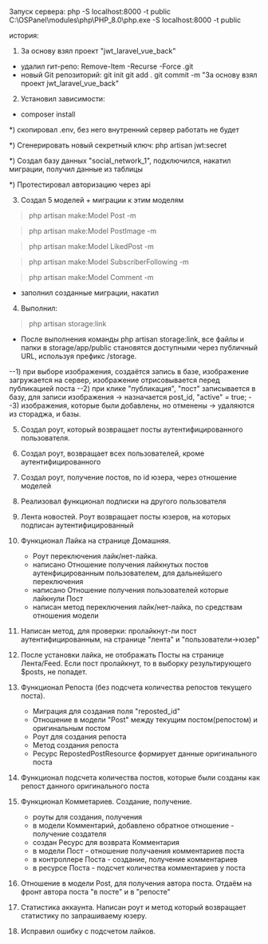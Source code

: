 Запуск сервера: 
php -S localhost:8000 -t public
C:\OSPanel\modules\php\PHP_8.0\php.exe -S localhost:8000 -t public

история:

1. За основу взял проект "jwt_laravel_vue_back"
- удалил гит-репо:
  Remove-Item -Recurse -Force .git
- новый Git репозиторий:
  git init
git add .
git commit -m "За основу взял проект jwt_laravel_vue_back"

2. Установил зависимости:
- composer install

*) скопировал .env, без него внутренний сервер работать не будет

*) Сгенерировать новый секретный ключ:
php artisan jwt:secret 

*) Создал базу данных "social_network_1", подключился, накатил миграции, получил данные из таблицы

*) Протестировал авторизацию через api

3. Создал 5 моделей + миграции к этим моделям
>php artisan make:Model Post -m
 
>php artisan make:Model PostImage -m

>php artisan make:Model LikedPost -m

>php artisan make:Model SubscriberFollowing -m

>php artisan make:Model Comment -m

+ заполнил созданные миграции, накатил

4. Выполнил:
> php artisan storage:link

- После выполнения команды php artisan storage:link,
все файлы и папки в storage/app/public становятся доступными через публичный URL,
используя префикс /storage.

--1) при выборе изображения, создаётся запись в базе, изображение загружается на сервер,
изображение отрисовывается перед публикацией поста
--2) при клике "публикация", "пост" записывается в базу, 
для записи изображения -> назначается post_id, "active" = true;
--3) изображения, которые были добавлены, но отменены -> удаляются из стораджа, и базы.

5. Создал роут, который возвращает посты аутентифицированного пользователя.

6. Создал роут, возвращает всех пользователей, кроме аутентифицированного

7. Создал роут, получение постов, по id юзера, через отношение моделей

8. Реализовал функционал подписки на другого пользователя

9. Лента новостей. Роут возвращает посты юзеров, на которых подписан аутентифицированный

10. Функционал Лайка на странице Домашняя.
    - Роут переключения лайк/нет-лайка.
    - написано Отношение получения лайкнутых постов аутенфицированным пользователем, для дальнейшего переключения
    - написано Отношение получения пользователей которые лайкнули Пост
    - написан метод переключения лайк/нет-лайка, по средствам отношения модели

11. Написан метод, для проверки: пролайкнут-ли пост аутентифицированным, на странице "лента" и "пользователи->юзер"

12. После установки лайка, не отображать Посты на странице Лента/Feed. Если пост пролайкнут, то в выборку результирующего $posts, не попадет.

13. Функционал Репоста (без подсчета количества репостов текущего поста).
    - Миграция для создания поля "reposted_id"
    - Отношение в модели "Post" между текущим постом(репостом) и оригинальным постом
    - Роут для создания репоста
    - Метод создания репоста
    - Ресурс RepostedPostResource формирует данные оригинального поста
    
14. Функционал подсчета количества постов, которые были созданы как репост данного оригинального поста

15. Функционал Комметариев. Создание, получение.
    - роуты для создания, получения
    - в модели Комментарий, добавлено обратное отношение - получение создателя
    - создан Ресурс для возврата Комментария
    - в модели Пост - отношение получаения комментариев поста
    - в контроллере Поста - создание, получение комментариев
    - в ресурсе Поста - подсчет количества комментариев у поста

16. Отношение в модели Post, для получения автора поста. Отдаём на фронт автора поста "в посте" и в "репосте"

17. Статистика аккаунта. Написан роут и метод который возвращает статистику по запрашиваему юзеру.

18. Исправил ошибку с подсчетом лайков.
